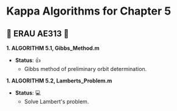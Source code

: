 # Kappa Algorithms for Chapter 5

## :space_invader: ERAU AE313 :space_invader:


**1. ALGORITHM 5.1, Gibbs_Method.m**
- **__Status__**: :+1:
  - Gibbs method of preliminary orbit determination.

**1. ALGORITHM 5.2, Lamberts_Problem.m**
- **__Status__**: :computer:
  - Solve Lambert's problem.



